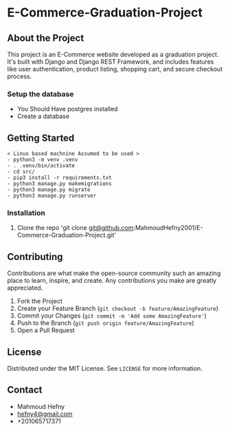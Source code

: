 # E-Commerce-Graduation-Project


## About the Project
This project is an E-Commerce website developed as a graduation project. It's built with Django and Django REST Framework, and includes features like user authentication, product listing, shopping cart, and secure checkout process.

### Setup the database
- You Should Have postgres installed 
- Create a database

## Getting Started
    < Linux based machnine Assumed to be used >
    - python3 -m venv .venv
    - . .venv/bin/activate
    - cd src/
    - pip3 install -r requirements.txt
    - python3 manage.py makemigrations
    - python3 manage.py migrate
    - python3 manage.py runserver


### Installation
1. Clone the repo 'git clone git@github.com:MahmoudHefny2001/E-Commerce-Graduation-Project.git'



## Contributing
Contributions are what make the open-source community such an amazing place to learn, inspire, and create. Any contributions you make are greatly appreciated.

1. Fork the Project
2. Create your Feature Branch (`git checkout -b feature/AmazingFeature`)
3. Commit your Changes (`git commit -m 'Add some AmazingFeature'`)
4. Push to the Branch (`git push origin feature/AmazingFeature`)
5. Open a Pull Request

## License
Distributed under the MIT License. See `LICENSE` for more information.

## Contact
- Mahmoud Hefny 
- hefny4@gmail.com 
- +201065717371
